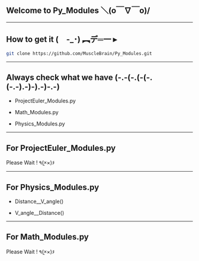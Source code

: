 ## Welcome to Py_Modules   ＼(o￣∇￣o)/

------------------

## How to get it   (　-_･) ︻デ═一  ▸

```bash
git clone https://github.com/MuscleBrain/Py_Modules.git
```

------------------

## Always check what we have   (-.-(-.(-(-.(-.-).-)-).-)-.-)

* ProjectEuler_Modules.py

* Math_Modules.py

* Physics_Modules.py

------------------

## For ProjectEuler_Modules.py 

Please Wait ! ٩(×̯×)۶

------------------

## For Physics_Modules.py

* Distance__V_angle()

* V_angle__Distance()

------------------

## For Math_Modules.py

Please Wait ! ٩(×̯×)۶

